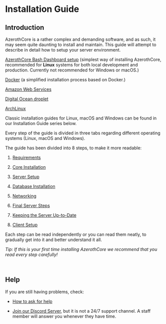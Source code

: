 # Installation Guide

## Introduction

AzerothCore is a rather complex and demanding software, and as such, it may seem quite daunting to install and maintain. This guide will attempt to describe in detail how to setup your server environment.

[AzerothCore Bash Dashboard setup](ac-dashboard-core-installation.md) (simplest way of installing AzerothCore, recommended for **Linux** systems for both local development and production. Currently not recommended for Windows or macOS.)

[Docker](Install-with-Docker.md) (a simplified installation process based on Docker.)

[Amazon Web Services](aws-tutorial.md)

[Digital Ocean droplet](digital-ocean-video-tutorial.md)

[ArchLinux](arch-linux.md)

Classic installation guides for Linux, macOS and Windows can be found in our Installation Guide series below.

Every step of the guide is divided in three tabs regarding different operating systems (Linux, macOS and Windows).

The guide has been divided into 8 steps, to make it more readable:

1. [Requirements](requirements.md)

1. [Core Installation](core-installation.md)

1. [Server Setup](server-setup.md)

1. [Database Installation](database-installation.md)

1. [Networking](networking.md)

1. [Final Server Steps](final-server-steps.md)

1. [Keeping the Server Up-to-Date](keeping-the-server-up-to-date.md)

1. [Client Setup](client-setup.md)

Each step can be read independently or you can read them neatly, to gradually get into it and better understand it all.

*Tip: If this is your first time installing AzerothCore we recommend that you read every step carefully!*

<br>

## Help

If you are still having problems, check:

* [How to ask for help](How-to-ask-for-help.md)

* [Join our Discord Server](https://discord.gg/gkt4y2x), but it is not a 24/7 support channel. A staff member will answer you whenever they have time.
